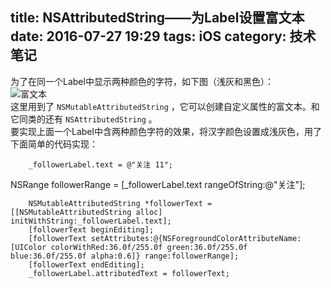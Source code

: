 title:  NSAttributedString——为Label设置富文本 
date: 2016-07-27 19:29
tags: iOS
category: 技术笔记
---

为了在同一个Label中显示两种颜色的字符，如下图（浅灰和黑色）：  
![富文本](http://img.blog.csdn.net/20160727192037886)  
这里用到了 ` NSMutableAttributedString ` ，它可以创建自定义属性的富文本。和它同类的还有 `
NSAttributedString ` 。  
要实现上面一个Label中含两种颜色字符的效果，将汉字颜色设置成浅灰色，用了下面简单的代码实现：

    
    
        _followerLabel.text = @"关注 11";
<!--more-->        NSRange followerRange = [_followerLabel.text rangeOfString:@"关注"];
        NSMutableAttributedString *followerText = [[NSMutableAttributedString alloc] initWithString:_followerLabel.text];
        [followerText beginEditing];
        [followerText setAttributes:@{NSForegroundColorAttributeName: [UIColor colorWithRed:36.0f/255.0f green:36.0f/255.0f blue:36.0f/255.0f alpha:0.6]} range:followerRange];
        [followerText endEditing];
        _followerLabel.attributedText = followerText;

